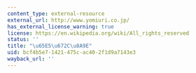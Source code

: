 ```yaml
---
content_type: external-resource
external_url: http://www.yomiuri.co.jp/
has_external_license_warning: true
license: https://en.wikipedia.org/wiki/All_rights_reserved
status: ''
title: "\u65E5\u672C\u8A9E"
uid: bcf4b5e7-1421-475c-ac40-2f1d9a7143e3
wayback_url: ''
---
```

